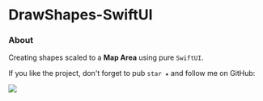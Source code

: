 # DrawShapes-SwiftUI

### About
Creating shapes scaled to a __Map Area__ using pure `SwiftUI`.

If you like the project, don't forget to pub `star ★` and follow me on GitHub: 

[![](https://img.shields.io/badge/+Follow-blue?style=for-the-badge)](https://github.com/iphtech)
